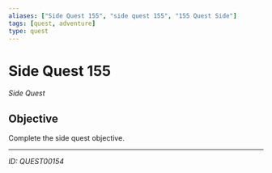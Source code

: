 ```yaml
---
aliases: ["Side Quest 155", "side quest 155", "155 Quest Side"]
tags: [quest, adventure]
type: quest
---
```


# Side Quest 155

*Side Quest*

## Objective
Complete the side quest objective.

---
*ID: QUEST00154*